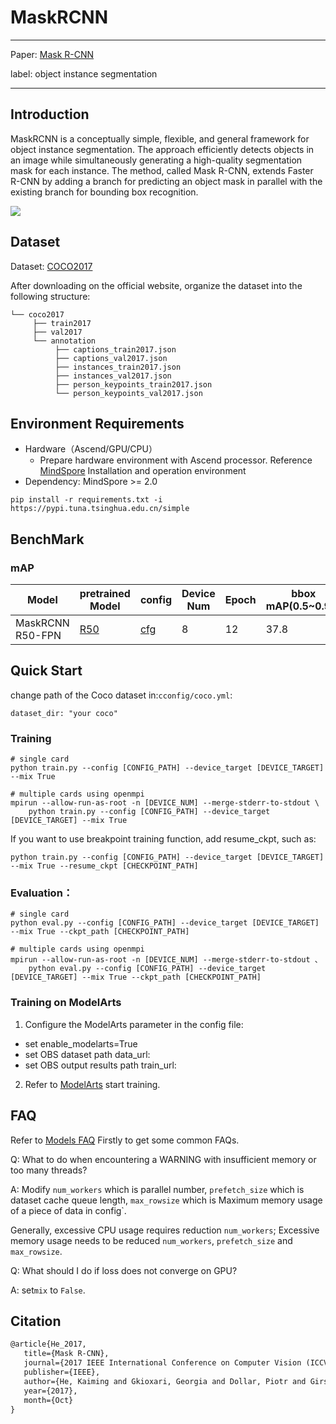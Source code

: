 # MaskRCNN

***

Paper: [Mask R-CNN](https://arxiv.org/abs/1703.06870)

label: object instance segmentation

***

## Introduction

MaskRCNN is a conceptually simple, flexible, and general framework for object instance segmentation. The approach efficiently detects objects in an image while simultaneously generating a high-quality segmentation mask for each instance. The method, called Mask R-CNN, extends Faster R-CNN by adding a branch for predicting an object mask in
parallel with the existing branch for bounding box recognition. 

<img src="https://user-images.githubusercontent.com/40661020/143967081-c2552bed-9af2-46c4-ae44-5b3b74e5679f.png"/>

## Dataset

Dataset: [COCO2017](https://cocodataset.org/)

After downloading on the official website, organize the dataset into the following structure:

```text
└── coco2017
     ├── train2017
     ├── val2017
     └── annotation
          ├── captions_train2017.json
          ├── captions_val2017.json
          ├── instances_train2017.json
          ├── instances_val2017.json
          ├── person_keypoints_train2017.json
          └── person_keypoints_val2017.json
```

## Environment Requirements

- Hardware（Ascend/GPU/CPU）
  - Prepare hardware environment with Ascend processor. Reference [MindSpore](https://www.mindspore.cn/install/en) Installation and operation environment
- Dependency: MindSpore >= 2.0

```shell
pip install -r requirements.txt -i https://pypi.tuna.tsinghua.edu.cn/simple
```

## BenchMark

### mAP

| Model | pretrained Model | config | Device Num | Epoch | bbox mAP(0.5~0.95) | seg mAP(0.5~0.95) | FPS |CheckPoint | Graph Train Log |
| ----- | ----- | ----- | ----- | ----- | ----- | ----- | ----- | ----- | ----- |
| MaskRCNN R50-FPN | [R50](https://github.com/mindspore-lab/mindcv) | [cfg](config/maskrcnn/mask_rcnn_resnet50_fpn_1x.yml) | 8 | 12 | 37.8 | 34.0 | 50 |[download](https://download.mindspore.cn/model_zoo/official/cv/rcnn/MaskRCNN_det_resnet50_epoch12_rank0.ckpt) | [download](https://download.mindspore.cn/model_zoo/official/cv/rcnn/MaskRCNN_det_resnet50_epoch12_rank0.log) |

## Quick Start

change path of the Coco dataset in:`cconfig/coco.yml`:

```text
dataset_dir: "your coco"
```

### Training

```shell
# single card
python train.py --config [CONFIG_PATH] --device_target [DEVICE_TARGET] --mix True
```

```shell
# multiple cards using openmpi
mpirun --allow-run-as-root -n [DEVICE_NUM] --merge-stderr-to-stdout \
    python train.py --config [CONFIG_PATH] --device_target [DEVICE_TARGET] --mix True
```

If you want to use breakpoint training function, add resume_ckpt, such as:

```shell
python train.py --config [CONFIG_PATH] --device_target [DEVICE_TARGET] --mix True --resume_ckpt [CHECKPOINT_PATH]
```

### Evaluation：

```shell
# single card
python eval.py --config [CONFIG_PATH] --device_target [DEVICE_TARGET] --mix True --ckpt_path [CHECKPOINT_PATH]

# multiple cards using openmpi
mpirun --allow-run-as-root -n [DEVICE_NUM] --merge-stderr-to-stdout 、
    python eval.py --config [CONFIG_PATH] --device_target [DEVICE_TARGET] --mix True --ckpt_path [CHECKPOINT_PATH]
```

### Training on ModelArts

1. Configure the ModelArts parameter in the config file:

- set enable_modelarts=True
- set OBS dataset path data_url: <the path of the dataset in OBS>
- set OBS output results path train_url: <The path of output results in OBS>

2. Refer to [ModelArts](https://support.huaweicloud.com/modelarts/index.html) start training.

## FAQ

Refer to [Models FAQ](https://gitee.com/mindspore/models#FAQ) Firstly to get some common FAQs.

Q: What to do when encountering a WARNING with insufficient memory or too many threads?

A: Modify `num_workers` which is parallel number, `prefetch_size` which is dataset cache queue length, `max_rowsize` which is Maximum memory usage of a piece of data in config`.

Generally, excessive CPU usage requires reduction `num_workers`; Excessive memory usage needs to be reduced `num_workers`, `prefetch_size` and `max_rowsize`.

Q: What should I do if loss does not converge on GPU?

A: set`mix` to `False`.

## Citation

```latex
@article{He_2017,
   title={Mask R-CNN},
   journal={2017 IEEE International Conference on Computer Vision (ICCV)},
   publisher={IEEE},
   author={He, Kaiming and Gkioxari, Georgia and Dollar, Piotr and Girshick, Ross},
   year={2017},
   month={Oct}
}
```
